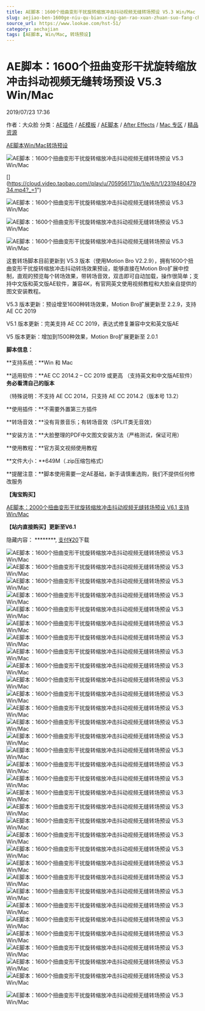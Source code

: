 ```yaml
---
title: AE脚本：1600个扭曲变形干扰旋转缩放冲击抖动视频无缝转场预设 V5.3 Win/Mac
slug: aejiao-ben-1600ge-niu-qu-bian-xing-gan-rao-xuan-zhuan-suo-fang-chong-ji-dou-dong-shi-pin-wu-feng-zhuan-chang-yu-she-v5-3-win-mac
source_url: https://www.lookae.com/hst-51/
category: aechajian
tags: [AE脚本, Win/Mac, 转场预设]
---
```

# AE脚本：1600个扭曲变形干扰旋转缩放冲击抖动视频无缝转场预设 V5.3 Win/Mac

2019/07/23 17:36

作者：大众脸
分类：[AE插件](https://www.lookae.com/after-effects/aechajian/) / [AE模板](https://www.lookae.com/after-effects/other-after-effects/) / [AE脚本](https://www.lookae.com/after-effects/aescripts/) / [After Effects](https://www.lookae.com/after-effects/) / [Mac 专区](https://www.lookae.com/mac-osx/) / [精品资源](https://www.lookae.com/fufei/)

[AE脚本](https://www.lookae.com/tag/ae%e8%84%9a%e6%9c%ac/)[Win/Mac](https://www.lookae.com/tag/winmac/)[转场预设](https://www.lookae.com/tag/%e8%bd%ac%e5%9c%ba%e9%a2%84%e8%ae%be/)

![AE脚本：1600个扭曲变形干扰旋转缩放冲击抖动视频无缝转场预设 V5.3 Win/Mac](https://www.lookae.com/wp-content/uploads/2018/11/HST-53-.jpg "AE脚本：1600个扭曲变形干扰旋转缩放冲击抖动视频无缝转场预设 V5.3 Win/Mac-LookAE.com")

[[﻿]("https://cloud.video.taobao.com//play/u/705956171/p/1/e/6/t/1/231948047934.mp4)](https://cloud.video.taobao.com//play/u/705956171/p/1/e/6/t/1/231948047934.mp4?_=1")

![AE脚本：1600个扭曲变形干扰旋转缩放冲击抖动视频无缝转场预设 V5.3 Win/Mac](https://img.alicdn.com/imgextra/i1/705956171/O1CN01Cg0b5F1vSMb2KKO3E_!!705956171.gif "AE脚本：1600个扭曲变形干扰旋转缩放冲击抖动视频无缝转场预设 V5.3 Win/Mac-LookAE.com")

![AE脚本：1600个扭曲变形干扰旋转缩放冲击抖动视频无缝转场预设 V5.3 Win/Mac](https://img.alicdn.com/imgextra/i1/705956171/O1CN019lUjQV1vSMauyGonQ_!!705956171.gif "AE脚本：1600个扭曲变形干扰旋转缩放冲击抖动视频无缝转场预设 V5.3 Win/Mac-LookAE.com")

![AE脚本：1600个扭曲变形干扰旋转缩放冲击抖动视频无缝转场预设 V5.3 Win/Mac](https://img.alicdn.com/imgextra/i4/705956171/O1CN011vSMb2195zy4FfV_!!705956171.gif "AE脚本：1600个扭曲变形干扰旋转缩放冲击抖动视频无缝转场预设 V5.3 Win/Mac-LookAE.com")

这套转场脚本目前更新到 V5.3 版本（使用Motion Bro V2.2.9），拥有1600个扭曲变形干扰旋转缩放冲击抖动转场效果预设，能够直接在Motion Bro扩展中控制，直观的预览每个转场效果，带转场音效，双击即可自动加载，操作很简单；支持中文版和英文版AE软件，兼容4K，有官网英文使用视频教程和大脸亲自提供的图文安装教程。

V5.3 版本更新：预设增至1600种转场效果，Motion Bro扩展更新至 2.2.9，支持 AE CC 2019

V5.1 版本更新：完美支持 AE CC 2019，表达式修复兼容中文和英文版AE

V5 版本更新：增加到1500种效果，Motion Bro扩展更新至 2.0.1

**脚本信息：**

**支持系统：**Win 和 Mac

**适用软件：**AE CC 2014.2 – CC 2019 或更高 （支持英文和中文版AE软件）**务必看清自己的版本**

（特殊说明：不支持 AE CC 2014，只支持 AE CC 2014.2（版本号 13.2）

**使用插件：**不需要外置第三方插件

**转场音效：**没有背景音乐；有转场音效（SPLIT类无音效）

**安装方法：**大脸整理的PDF中文图文安装方法（严格测试，保证可用）

**使用教程：**官方英文视频使用教程

**文件大小：**649M（.zip压缩包格式）

**提醒注意：**脚本使用需要一定AE基础，新手请慎重选购，我们不提供任何修改服务

**【淘宝购买】**

[AE脚本：2000个扭曲变形干扰旋转缩放冲击抖动视频无缝转场预设 V6.1 支持Win/Mac](https://item.taobao.com/item.htm?id=581864155725)

**【站内直接购买】更新至V6.1**

隐藏内容：
\*\*\*\*\*\*\*\*,
[支付¥20](https://www.lookae.com/wp-login.php?redirect_to=https%3A%2F%2Fwww.lookae.com%2Fhst-51%2F)下载

![AE脚本：1600个扭曲变形干扰旋转缩放冲击抖动视频无缝转场预设 V5.3 Win/Mac](https://img.alicdn.com/imgextra/i4/705956171/O1CN011vSMb0IUSuBhfnS_!!705956171.gif "AE脚本：1600个扭曲变形干扰旋转缩放冲击抖动视频无缝转场预设 V5.3 Win/Mac-LookAE.com")![AE脚本：1600个扭曲变形干扰旋转缩放冲击抖动视频无缝转场预设 V5.3 Win/Mac](https://img.alicdn.com/imgextra/i2/705956171/O1CN011vSMb23L6rBfnt7_!!705956171.gif "AE脚本：1600个扭曲变形干扰旋转缩放冲击抖动视频无缝转场预设 V5.3 Win/Mac-LookAE.com")![AE脚本：1600个扭曲变形干扰旋转缩放冲击抖动视频无缝转场预设 V5.3 Win/Mac](https://img.alicdn.com/imgextra/i1/705956171/O1CN01j5J4KA1vSMazqw5by_!!705956171.gif "AE脚本：1600个扭曲变形干扰旋转缩放冲击抖动视频无缝转场预设 V5.3 Win/Mac-LookAE.com")![AE脚本：1600个扭曲变形干扰旋转缩放冲击抖动视频无缝转场预设 V5.3 Win/Mac](https://img.alicdn.com/imgextra/i4/705956171/O1CN011vSMb1P31WUaPwD_!!705956171.gif "AE脚本：1600个扭曲变形干扰旋转缩放冲击抖动视频无缝转场预设 V5.3 Win/Mac-LookAE.com")![AE脚本：1600个扭曲变形干扰旋转缩放冲击抖动视频无缝转场预设 V5.3 Win/Mac](https://img.alicdn.com/imgextra/i3/705956171/O1CN01gIaRL71vSMb1BNial_!!705956171.gif "AE脚本：1600个扭曲变形干扰旋转缩放冲击抖动视频无缝转场预设 V5.3 Win/Mac-LookAE.com")![AE脚本：1600个扭曲变形干扰旋转缩放冲击抖动视频无缝转场预设 V5.3 Win/Mac](https://img.alicdn.com/imgextra/i4/705956171/O1CN01IytNEK1vSMb0p7ld6_!!705956171.gif "AE脚本：1600个扭曲变形干扰旋转缩放冲击抖动视频无缝转场预设 V5.3 Win/Mac-LookAE.com")![AE脚本：1600个扭曲变形干扰旋转缩放冲击抖动视频无缝转场预设 V5.3 Win/Mac](https://img.alicdn.com/imgextra/i1/705956171/O1CN01RTrwoE1vSMb24eCTX_!!705956171.gif "AE脚本：1600个扭曲变形干扰旋转缩放冲击抖动视频无缝转场预设 V5.3 Win/Mac-LookAE.com")![AE脚本：1600个扭曲变形干扰旋转缩放冲击抖动视频无缝转场预设 V5.3 Win/Mac](https://img.alicdn.com/imgextra/i1/705956171/O1CN011vSMb1OwRqttbmz_!!705956171.gif "AE脚本：1600个扭曲变形干扰旋转缩放冲击抖动视频无缝转场预设 V5.3 Win/Mac-LookAE.com")![AE脚本：1600个扭曲变形干扰旋转缩放冲击抖动视频无缝转场预设 V5.3 Win/Mac](https://img.alicdn.com/imgextra/i4/705956171/O1CN01WRc9eR1vSMb23H9FX_!!705956171.gif "AE脚本：1600个扭曲变形干扰旋转缩放冲击抖动视频无缝转场预设 V5.3 Win/Mac-LookAE.com")![AE脚本：1600个扭曲变形干扰旋转缩放冲击抖动视频无缝转场预设 V5.3 Win/Mac](https://img.alicdn.com/imgextra/i2/705956171/O1CN01WCrPQR1vSMb3BUxvz_!!705956171.gif "AE脚本：1600个扭曲变形干扰旋转缩放冲击抖动视频无缝转场预设 V5.3 Win/Mac-LookAE.com")![AE脚本：1600个扭曲变形干扰旋转缩放冲击抖动视频无缝转场预设 V5.3 Win/Mac](https://img.alicdn.com/imgextra/i4/705956171/O1CN01kzcEEA1vSMb3BT5V8_!!705956171.gif "AE脚本：1600个扭曲变形干扰旋转缩放冲击抖动视频无缝转场预设 V5.3 Win/Mac-LookAE.com")![AE脚本：1600个扭曲变形干扰旋转缩放冲击抖动视频无缝转场预设 V5.3 Win/Mac](https://img.alicdn.com/imgextra/i2/705956171/O1CN011vSMb2nJmWz64z1_!!705956171.gif "AE脚本：1600个扭曲变形干扰旋转缩放冲击抖动视频无缝转场预设 V5.3 Win/Mac-LookAE.com")![AE脚本：1600个扭曲变形干扰旋转缩放冲击抖动视频无缝转场预设 V5.3 Win/Mac](https://img.alicdn.com/imgextra/i2/705956171/O1CN011vSMb24ZyFK1TSo_!!705956171.gif "AE脚本：1600个扭曲变形干扰旋转缩放冲击抖动视频无缝转场预设 V5.3 Win/Mac-LookAE.com")![AE脚本：1600个扭曲变形干扰旋转缩放冲击抖动视频无缝转场预设 V5.3 Win/Mac](https://img.alicdn.com/imgextra/i2/705956171/O1CN01tNQ3u01vSMav0Pk6x_!!705956171.gif "AE脚本：1600个扭曲变形干扰旋转缩放冲击抖动视频无缝转场预设 V5.3 Win/Mac-LookAE.com")![AE脚本：1600个扭曲变形干扰旋转缩放冲击抖动视频无缝转场预设 V5.3 Win/Mac](https://img.alicdn.com/imgextra/i4/705956171/O1CN011vSMb3BPb6LNddu_!!705956171.gif "AE脚本：1600个扭曲变形干扰旋转缩放冲击抖动视频无缝转场预设 V5.3 Win/Mac-LookAE.com")![AE脚本：1600个扭曲变形干扰旋转缩放冲击抖动视频无缝转场预设 V5.3 Win/Mac](https://img.alicdn.com/imgextra/i3/705956171/O1CN01XUFBGQ1vSMb0ILXHL_!!705956171.gif "AE脚本：1600个扭曲变形干扰旋转缩放冲击抖动视频无缝转场预设 V5.3 Win/Mac-LookAE.com")![AE脚本：1600个扭曲变形干扰旋转缩放冲击抖动视频无缝转场预设 V5.3 Win/Mac](https://img.alicdn.com/imgextra/i4/705956171/O1CN011vSMb1lTKHtNwBj_!!705956171.gif "AE脚本：1600个扭曲变形干扰旋转缩放冲击抖动视频无缝转场预设 V5.3 Win/Mac-LookAE.com")![AE脚本：1600个扭曲变形干扰旋转缩放冲击抖动视频无缝转场预设 V5.3 Win/Mac](https://img.alicdn.com/imgextra/i4/705956171/O1CN011vSMb0ozAozKp6j_!!705956171.gif "AE脚本：1600个扭曲变形干扰旋转缩放冲击抖动视频无缝转场预设 V5.3 Win/Mac-LookAE.com")![AE脚本：1600个扭曲变形干扰旋转缩放冲击抖动视频无缝转场预设 V5.3 Win/Mac](https://img.alicdn.com/imgextra/i2/705956171/O1CN011vSMav0K6bguaT3_!!705956171.gif "AE脚本：1600个扭曲变形干扰旋转缩放冲击抖动视频无缝转场预设 V5.3 Win/Mac-LookAE.com")![AE脚本：1600个扭曲变形干扰旋转缩放冲击抖动视频无缝转场预设 V5.3 Win/Mac](https://img.alicdn.com/imgextra/i1/705956171/O1CN01JhrY7Y1vSMb1lOIKf_!!705956171.gif "AE脚本：1600个扭曲变形干扰旋转缩放冲击抖动视频无缝转场预设 V5.3 Win/Mac-LookAE.com")![AE脚本：1600个扭曲变形干扰旋转缩放冲击抖动视频无缝转场预设 V5.3 Win/Mac](https://img.alicdn.com/imgextra/i4/705956171/O1CN01f9a2TG1vSMb1eK0dK_!!705956171.gif "AE脚本：1600个扭曲变形干扰旋转缩放冲击抖动视频无缝转场预设 V5.3 Win/Mac-LookAE.com")![AE脚本：1600个扭曲变形干扰旋转缩放冲击抖动视频无缝转场预设 V5.3 Win/Mac](https://img.alicdn.com/imgextra/i3/705956171/O1CN011vSMb1Ome5NuRhd_!!705956171.gif "AE脚本：1600个扭曲变形干扰旋转缩放冲击抖动视频无缝转场预设 V5.3 Win/Mac-LookAE.com")![AE脚本：1600个扭曲变形干扰旋转缩放冲击抖动视频无缝转场预设 V5.3 Win/Mac](https://img.alicdn.com/imgextra/i1/705956171/O1CN01rPtmne1vSMb2nEk9H_!!705956171.gif "AE脚本：1600个扭曲变形干扰旋转缩放冲击抖动视频无缝转场预设 V5.3 Win/Mac-LookAE.com")![AE脚本：1600个扭曲变形干扰旋转缩放冲击抖动视频无缝转场预设 V5.3 Win/Mac](https://img.alicdn.com/imgextra/i3/705956171/O1CN01wMdeX31vSMazqhzYq_!!705956171.gif "AE脚本：1600个扭曲变形干扰旋转缩放冲击抖动视频无缝转场预设 V5.3 Win/Mac-LookAE.com")![AE脚本：1600个扭曲变形干扰旋转缩放冲击抖动视频无缝转场预设 V5.3 Win/Mac](https://img.alicdn.com/imgextra/i3/705956171/O1CN011vSMb0IHuOw0dmi_!!705956171.gif "AE脚本：1600个扭曲变形干扰旋转缩放冲击抖动视频无缝转场预设 V5.3 Win/Mac-LookAE.com")![AE脚本：1600个扭曲变形干扰旋转缩放冲击抖动视频无缝转场预设 V5.3 Win/Mac](https://img.alicdn.com/imgextra/i4/705956171/O1CN011vSMazGdwg6FgkH_!!705956171.gif "AE脚本：1600个扭曲变形干扰旋转缩放冲击抖动视频无缝转场预设 V5.3 Win/Mac-LookAE.com")![AE脚本：1600个扭曲变形干扰旋转缩放冲击抖动视频无缝转场预设 V5.3 Win/Mac](https://img.alicdn.com/imgextra/i3/705956171/O1CN014wjIyE1vSMb24Q2TA_!!705956171.gif "AE脚本：1600个扭曲变形干扰旋转缩放冲击抖动视频无缝转场预设 V5.3 Win/Mac-LookAE.com")![AE脚本：1600个扭曲变形干扰旋转缩放冲击抖动视频无缝转场预设 V5.3 Win/Mac](https://img.alicdn.com/imgextra/i3/705956171/O1CN011vSMb30lG6RRKkK_!!705956171.gif "AE脚本：1600个扭曲变形干扰旋转缩放冲击抖动视频无缝转场预设 V5.3 Win/Mac-LookAE.com")![AE脚本：1600个扭曲变形干扰旋转缩放冲击抖动视频无缝转场预设 V5.3 Win/Mac](https://img.alicdn.com/imgextra/i3/705956171/O1CN011vSMb1SGtBNtsKT_!!705956171.gif "AE脚本：1600个扭曲变形干扰旋转缩放冲击抖动视频无缝转场预设 V5.3 Win/Mac-LookAE.com")![AE脚本：1600个扭曲变形干扰旋转缩放冲击抖动视频无缝转场预设 V5.3 Win/Mac](https://img.alicdn.com/imgextra/i2/705956171/O1CN01Dp3Nqq1vSMb1eFViL_!!705956171.gif "AE脚本：1600个扭曲变形干扰旋转缩放冲击抖动视频无缝转场预设 V5.3 Win/Mac-LookAE.com")![AE脚本：1600个扭曲变形干扰旋转缩放冲击抖动视频无缝转场预设 V5.3 Win/Mac](https://img.alicdn.com/imgextra/i3/705956171/O1CN01thFkRk1vSMb24P1ve_!!705956171.gif "AE脚本：1600个扭曲变形干扰旋转缩放冲击抖动视频无缝转场预设 V5.3 Win/Mac-LookAE.com")

![AE脚本：1600个扭曲变形干扰旋转缩放冲击抖动视频无缝转场预设 V5.3 Win/Mac](https://img.alicdn.com/imgextra/i2/705956171/O1CN016OkVIe1vSMb1PYVqv_!!705956171.jpg "AE脚本：1600个扭曲变形干扰旋转缩放冲击抖动视频无缝转场预设 V5.3 Win/Mac-LookAE.com")
